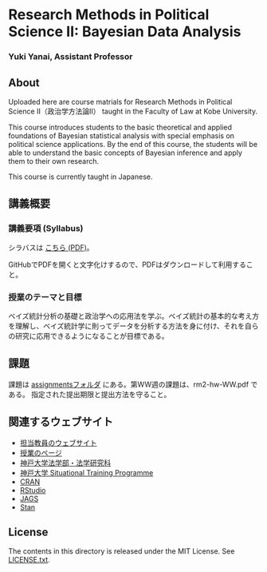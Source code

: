 # Research Methods in Political Science II: Bayesian Data Analysis

### Yuki Yanai, Assistant Professor

## About

Uploaded here are course matrials for Research Methods in Political Science II（政治学方法論II） taught in the Faculty of Law at Kobe University.

This course introduces students to the basic theoretical and applied foundations of Bayesian statistical analysis with special emphasis on political science applications. By the end of this course, the students will be able to understand the basic concepts of Bayesian inference and apply them to their own research.

This course is currently taught in Japanese.



## 講義概要

### 講義要項 (Syllabus)

シラバスは [こちら (PDF)](syllabus-rm2-spring2015.pdf)。

GitHubでPDFを開くと文字化けするので、PDFはダウンロードして利用すること。

### 授業のテーマと目標

ベイズ統計分析の基礎と政治学への応用法を学ぶ。ベイズ統計の基本的な考え方を理解し、ベイズ統計学に則ってデータを分析する方法を身に付け、それを自らの研究に応用できるようになることが目標である。

## 課題

課題は [assignmentsフォルダ](assignments) にある。第WW週の課題は、rm2-hw-WW.pdf である。
指定された提出期限と提出方法を守ること。

## 関連するウェブサイト

- [担当教員のウェブサイト](http://www.yukiyanai.com)
- [授業のページ](http://www2.kobe-u.ac.jp/~yyanai/jp/classes/rm2/)
- [神戸大学法学部・法学研究科](http://www.law.kobe-u.ac.jp/)
- [神戸大学 Situational Training Programme](http://www.law.kobe-u.ac.jp/STP/)
- [CRAN](http://cran.r-project.org)
- [RStudio](http://www.rstudio.com/)
- [JAGS](http://mcmc-jags.sourceforge.net/)
- [Stan](http://mc-stan.org)


## License

The contents in this directory is released under the MIT License. See [LICENSE.txt](LICENSE.txt).
